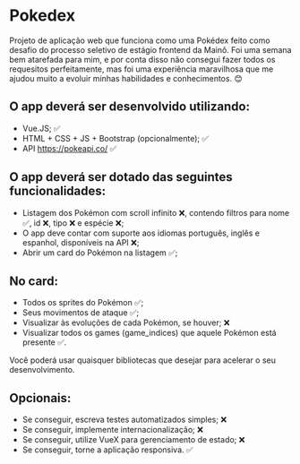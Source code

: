 # Pokedex
Projeto de aplicação web que funciona como uma Pokédex feito como desafio do processo seletivo de estágio frontend da Mainô.
Foi uma semana bem atarefada para mim, e por conta disso não consegui fazer todos os requesitos perfeitamente, mas foi uma experiência maravilhosa que me ajudou muito a evoluir minhas habilidades e conhecimentos. 😊

## O app deverá ser desenvolvido utilizando: 

- Vue.JS; ✅
- HTML + CSS + JS + Bootstrap (opcionalmente); ✅
- API https://pokeapi.co/ ✅

## O app deverá ser dotado das seguintes funcionalidades:

- Listagem dos Pokémon com scroll infinito ❌, contendo filtros para nome ✅, id ❌, tipo ❌ e espécie ❌;
- O app deve contar com suporte aos idiomas português, inglês e espanhol, disponíveis na API ❌;
- Abrir um card do Pokémon na listagem ✅;

## No card: 

- Todos os sprites do Pokémon ✅;
- Seus movimentos de ataque ✅;
- Visualizar às evoluções de cada Pokémon, se houver; ❌
- Visualizar todos os games (game_indices) que aquele Pokémon está presente ✅.

Você poderá usar quaisquer bibliotecas que desejar para acelerar o seu desenvolvimento.

## Opcionais: 

- Se conseguir, escreva testes automatizados simples; ❌
- Se conseguir, implemente internacionalização; ❌
- Se conseguir, utilize VueX para gerenciamento de estado; ❌
- Se conseguir, torne a aplicação responsiva. ✅